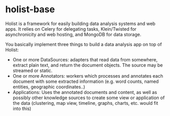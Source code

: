 holist-base
===========

Holist is a framework for easily building data analysis systems and web apps. It relies on Celery for delegating tasks, Klein/Twisted for asynchronicity and web hosting, and MongoDB for data storage.

You basically implement three things to build a data analysis app on top of Holist:
* One or more DataSources: adapters that read data from somewhere, extract plain text, and return the document objects. The source may be streamed or static.
*  One or more Annotators: workers which processes and annotates each document with some extracted information (e.g. word counts, named entities, geographic coordinates..)
* Applications: Uses the annotated documents and content, as well as possibly other knowledge sources to create some view or application of the data (clustering, map view, timeline, graphs, charts, etc. would fit into this)




